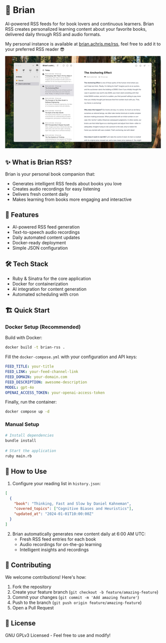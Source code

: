 # 🧠 Brian

AI-powered RSS feeds for for book lovers and continuous learners. Brian RSS creates personalized learning content about your favorite books, delivered daily through RSS and audio formats.

My personal instance is available at [brian.achris.me/rss](https://brian.achris.me/rss), feel free to add it to your preferred RSS reader 😎

![screenshot](readme/screenshot.jpeg)

## ✨ What is Brian RSS?

Brian is your personal book companion that:

- Generates intelligent RSS feeds about books you love
- Creates audio recordings for easy listening
- Delivers fresh content daily
- Makes learning from books more engaging and interactive

## 🚀 Features

- AI-powered RSS feed generation
- Text-to-speech audio recordings
- Daily automated content updates
- Docker-ready deployment
- Simple JSON configuration

## 🛠️ Tech Stack

- Ruby & Sinatra for the core application
- Docker for containerization
- AI integration for content generation
- Automated scheduling with cron

## 🏗️ Quick Start

### Docker Setup (Recommended)

Build with Docker:

```bash
docker build -t brian-rss .
```

Fill the `docker-compose.yml` with your configuration and API keys:

```yaml
FEED_TITLE: your-title
FEED_LINK: your-feed-channel-link
FEED_DOMAIN: your-domain.com
FEED_DESCRIPTION: awesome-description
MODEL: gpt-4o
OPENAI_ACCESS_TOKEN: your-openai-access-token
```

Finally, run the container:

```bash
docker compose up -d
```

### Manual Setup

```bash
# Install dependencies
bundle install

# Start the application
ruby main.rb
```

## 📖 How to Use

1. Configure your reading list in `history.json`:

```json
[
  {
    "book": "Thinking, Fast and Slow by Daniel Kahneman",
    "covered_topics": ["Cognitive Biases and Heuristics"],
    "updated_at": "2024-01-01T10:00:00Z"
  }
]
```

2. Brian automatically generates new content daily at 6:00 AM UTC:
   - Fresh RSS feed entries for each book
   - Audio recordings for on-the-go learning
   - Intelligent insights and recordings

## 🤝 Contributing

We welcome contributions! Here's how:

1. Fork the repository
2. Create your feature branch (`git checkout -b feature/amazing-feature`)
3. Commit your changes (`git commit -m 'Add amazing feature'`)
4. Push to the branch (`git push origin feature/amazing-feature`)
5. Open a Pull Request

## 📝 License

GNU GPLv3 Licensed - Feel free to use and modify!
